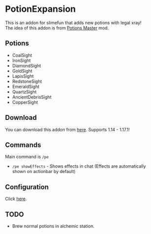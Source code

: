 # PotionExpansion
This is an addon for slimefun that adds new potions with legal xray!<br>
The idea of this addon is from [Potions Master](https://www.curseforge.com/minecraft/mc-mods/potionsmaster) mod.

## Potions
- CoalSight
- IronSight
- DiamondSight
- GoldSight
- LapisSight
- RedstoneSight
- EmeraldSight
- QuartzSight
- AncientDebrisSight
- CopperSight

## Download
You can download this addon from [here](https://github.com/EpicPlayerA10/PotionExpansion/releases).
Supports 1.14 - 1.17.1!

## Commands
Main command is `/pe`
- `/pe showEffects` - Shows effects in chat (Effects are automatically shown on actionbar by default)

## Configuration
Click [here](https://github.com/EpicPlayerA10/PotionExpansion/wiki).

## TODO
- Brew normal potions in alchemic station.
